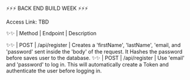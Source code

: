 ⚡️⚡️⚡️ BACK END BUILD WEEK ⚡️⚡️⚡️


Access Link: TBD 



✨✨
| Method | Endpoint | Description 

✨✨
| POST   | /api/register  | Creates a 'firstName', 'lastName', 'email, and 'password' sent inside the 'body' of the request. It Hashes the password before saves user to the database.
✨✨
| POST   | /api/register  | Use 'email' and 'password' to log in. This will automatically create a Token and authenticate the user before logging in.  